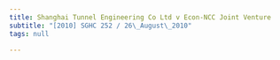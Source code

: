 ```yaml
---
title: Shanghai Tunnel Engineering Co Ltd v Econ-NCC Joint Venture
subtitle: "[2010] SGHC 252 / 26\_August\_2010"
tags: null

---
```


